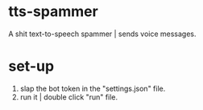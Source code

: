 # tts-spammer
A shit text-to-speech spammer | sends voice messages.

# set-up
1. slap the bot token in the "settings.json" file.
2. run it | double click "run" file.
